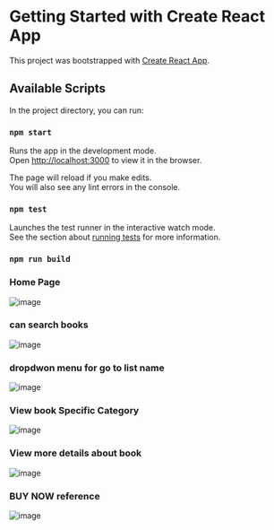 # Getting Started with Create React App

This project was bootstrapped with [Create React App](https://github.com/facebook/create-react-app).

## Available Scripts

In the project directory, you can run:

### `npm start`

Runs the app in the development mode.\
Open [http://localhost:3000](http://localhost:3000) to view it in the browser.

The page will reload if you make edits.\
You will also see any lint errors in the console.

### `npm test`

Launches the test runner in the interactive watch mode.\
See the section about [running tests](https://facebook.github.io/create-react-app/docs/running-tests) for more information.

### `npm run build`

### Home Page
![image](https://user-images.githubusercontent.com/64677946/102007977-628e3980-3d53-11eb-8c5a-4554ce635ff0.png)




### can search books 

![image](https://user-images.githubusercontent.com/64677946/102008003-733eaf80-3d53-11eb-90f6-ef9878c298c3.png)


### dropdwon menu for go to list name


![image](https://user-images.githubusercontent.com/64677946/102008027-923d4180-3d53-11eb-8726-66ba01219cae.png)


### View book Specific Category
![image](https://user-images.githubusercontent.com/64677946/102007713-72a51980-3d51-11eb-9913-412221b11dfc.png)

### View more details about book
![image](https://user-images.githubusercontent.com/64677946/102007723-85b7e980-3d51-11eb-851f-d395533ad6cc.png)


### BUY NOW reference
![image](https://user-images.githubusercontent.com/64677946/102007732-96685f80-3d51-11eb-9013-eacd1b186240.png)
